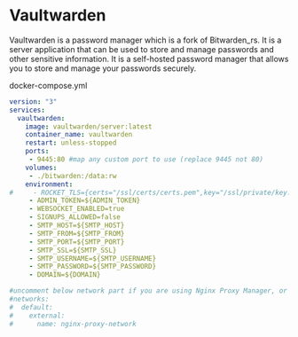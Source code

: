 # Vaultwarden

Vaultwarden is a password manager which is a fork of Bitwarden_rs. It is a server application that can be used to store and manage passwords and other sensitive information. It is a self-hosted password manager that allows you to store and manage your passwords securely.

docker-compose.yml
```yaml
version: "3"
services:
  vaultwarden:
    image: vaultwarden/server:latest
    container_name: vaultwarden
    restart: unless-stopped
    ports:
     - 9445:80 #map any custom port to use (replace 9445 not 80)
    volumes:
     - ./bitwarden:/data:rw
    environment:
#     - ROCKET_TLS={certs="/ssl/certs/certs.pem",key="/ssl/private/key.pem"}  // Environment variable is specific to the Rocket web server
     - ADMIN_TOKEN=${ADMIN_TOKEN}
     - WEBSOCKET_ENABLED=true
     - SIGNUPS_ALLOWED=false
     - SMTP_HOST=${SMTP_HOST}
     - SMTP_FROM=${SMTP_FROM}
     - SMTP_PORT=${SMTP_PORT}
     - SMTP_SSL=${SMTP_SSL}
     - SMTP_USERNAME=${SMTP_USERNAME}
     - SMTP_PASSWORD=${SMTP_PASSWORD}
     - DOMAIN=${DOMAIN}

#uncomment below network part if you are using Nginx Proxy Manager, or you can remove the same
#networks:
#  default:
#    external:
#      name: nginx-proxy-network
```